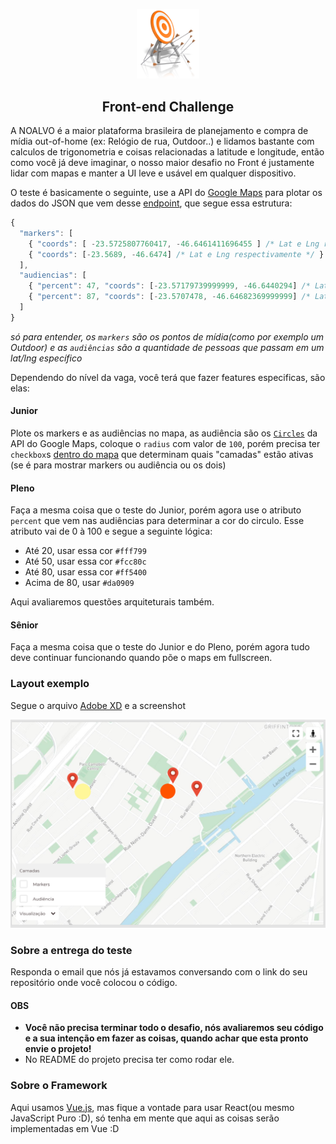 <p align="center">
  <img src="assets/acerto-miseravi.png" width="100" />
  <h2 align="center">Front-end Challenge</h2>
</p>

A NOALVO é a maior plataforma brasileira de planejamento e compra de mídia out-of-home (ex: Relógio de rua, Outdoor..) e lidamos bastante com calculos de trigonometria e coisas relacionadas a latitude e longitude, então como você já deve imaginar, o nosso maior desafio no Front é justamente lidar com mapas e manter a UI leve e usável em qualquer dispositivo.

O teste é basicamente o seguinte, use a API do [Google Maps](https://developers.google.com/maps/documentation/javascript/tutorial) para plotar os dados do JSON que vem desse [endpoint](https://front-challenge.azurewebsites.net/api/markers-audiencias-json), que segue essa estrutura:

```js
{
  "markers": [
    { "coords": [ -23.5725807760417, -46.6461411696455 ] /* Lat e Lng respectivamente */ },
    { "coords": [-23.5689, -46.6474] /* Lat e Lng respectivamente */ }
  ],
  "audiencias": [
    { "percent": 47, "coords": [-23.57179739999999, -46.6440294] /* Lat e Lng respectivamente */ },
    { "percent": 87, "coords": [-23.5707478, -46.64682369999999] /* Lat e Lng respectivamente */ }
  ]
}
```

_só para entender, os `markers` são os pontos de mídia(como por exemplo um Outdoor) e as `audiências` são a quantidade de pessoas que passam em um lat/lng específico_

Dependendo do nível da vaga, você terá que fazer features especificas, são elas:

#### Junior

Plote os markers e as audiências no mapa, as audiência são os [`Circles`](https://developers.google.com/maps/documentation/javascript/examples/circle-simple) da API do Google Maps, coloque o `radius` com valor de `100`, porém precisa ter `checkbox`s [dentro do mapa](#layout-exemplo) que determinam quais "camadas" estão ativas (se é para mostrar markers ou audiência ou os dois)

#### Pleno

Faça a mesma coisa que o teste do Junior, porém agora use o atributo `percent` que vem nas audiências para determinar a cor do circulo. Esse atributo vai de 0 à 100 e segue a seguinte lógica:

+ Até 20, usar essa cor `#fff799`
+ Até 50, usar essa cor `#fcc80c`
+ Até 80, usar essa cor `#ff5400`
+ Acima de 80, usar `#da0909`

Aqui avaliaremos questões arquiteturais também.

#### Sênior

Faça a mesma coisa que o teste do Junior e do Pleno, porém agora tudo deve continuar funcionando quando põe o maps em fullscreen.

### Layout exemplo

Segue o arquivo [Adobe XD](https://github.com/IgorHalfeld/front-challenge/blob/master/assets/front-challenge.xd) e a screenshot

![screenshot](assets/example.png)

### Sobre a entrega do teste

Responda o email que nós já estavamos conversando com o link do seu repositório onde você colocou o código.

#### OBS

+ **Você não precisa terminar todo o desafio, nós avaliaremos seu código e a sua intenção em fazer as coisas, quando achar que esta pronto envie o projeto!**
+ No README do projeto precisa ter como rodar ele.

### Sobre o Framework

Aqui usamos [Vue.js](http://vuejs.org), mas fique a vontade para usar React(ou mesmo JavaScript Puro :D), só tenha em mente que aqui as coisas serão implementadas em Vue :D